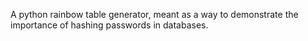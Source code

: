 A python rainbow table generator, meant as a way to demonstrate the importance of hashing passwords in databases.